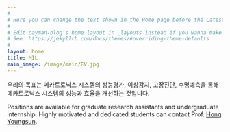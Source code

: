 ```yaml
---
#
# Here you can change the text shown in the Home page before the Latest Posts section.
#
# Edit cayman-blog's home layout in _layouts instead if you wanna make some changes
# See: https://jekyllrb.com/docs/themes/#overriding-theme-defaults
#
layout: home
title: MIL
main_image: /image/main/EV.jpg
---
```


우리의 목표는 메카트로닉스 시스템의 성능평가, 이상감지, 고장진단, 수명예측을 통해 메카트로닉스 시스템의 성능과 효율을 개선하는 것입니다. 


Positions are available for graduate research assistants and undergraduate internship. Highly motivated and dedicated students can contact Prof. [Hong Youngsun](mailto:redysun@jbnu.ac.kr). 
